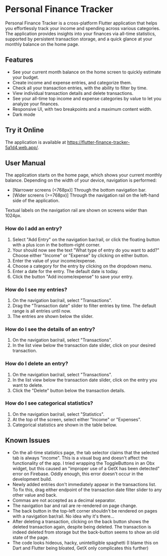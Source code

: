 # Personal Finance Tracker

Personal Finance Tracker is a cross-platform Flutter application that helps you effortlessly track your income and spending across various categories.
The application provides insights into your finances via all-time statistics, supported by persistent transaction storage, and
a quick glance at your monthly balance on the home page.

## Features

- See your current month balance on the home screen to quickly estimate your budget.
- Create income and expense entries, and categorize them.
- Check all your transaction entries, with the ability to filter by time.
- View individual transaction details and delete transactions.
- See your all-time top income and expense categories by value to let you analyze your finances.
- Responsive UI, with two breakpoints and a maximum content width.
- Dark mode

## Try it Online

The application is available at https://flutter-finance-tracker-5a1d4.web.app/.

## User Manual

The application starts on the home page, which shows your current monthly balance. Depending on the width of your device, navigation is
performed:

- [Narrower screens (<768px)] Through the bottom navigation bar.
- [Wider screens (>=768px)] Through the navigation rail on the left-hand side of the application.

Textual labels on the navigation rail are shown on screens wider than 1024px.

### How do I add an entry?

1. Select "Add Entry" on the navigation bar/rail, or click the floating button with a plus icon in the bottom-right corner.
2. Your should now see the text "What type of entry do you want to add?" Choose either "Income" or "Expense" by clicking on either button.
3. Enter the value of your income/expense.
4. Choose a category for the entry by clicking on the dropdown menu.
5. Enter a date for the entry. The default date is today.
6. Click the button "Add income/expense" to save your entry.

### How do I see my entries?

1. On the navigation bar/rail, select "Transactions".
2. Drag the "Transaction date" slider to filter entries by time. The default range is all entries until now.
3. The entries are shown below the slider.

### How do I see the details of an entry?

1. On the navigation bar/rail, select "Transactions".
2. In the list view below the transaction date slider,
   click on your desired transaction.

### How do I delete an entry?

1. On the navigation bar/rail, select "Transactions".
2. In the list view below the transaction date slider,
   click on the entry you want to delete.
3. Click the "Delete" button below the transaction details.

### How do I see categorical statistics?

1. On the navigation bar/rail, select "Statistics".
2. At the top of the screen, select either "Income" or
   "Expenses".
3. Categorical statistics are shown in the table below.

## Known Issues

- On the all-time statistics page, the tab selector claims that the selected
  tab is always "income". This is a visual bug and doesn't affect the functionality of the app.
  I tried wrapping the ToggleButtons in an Obx widget, but this caused
  an "improper use of a GetX has been detected" error on Firebase. Oddly enough, this error doesn't occur
  in the development build.
- Newly added entries don't immediately appear in the transactions list. To fix this, drag either endpoint of the transaction date
  filter slider to any other value and back.
- Commas are not accepted as a decimal separator.
- The navigation bar and rail are re-rendered on page change.
- The back button in the top-left corner shouldn't be rendered
  on pages with a navigation bar/rail. No idea why it's there...
- After deleting a transaction, clicking on the back button shows the
  deleted transaction again, despite being deleted. The transaction is indeed
  deleted from storage but the back-button seems to show an old state of the page.
- The code looks hideous, hacky, unintelligible spaghetti (I blame this on Dart and Flutter being bloated, GetX only complicates this further)
